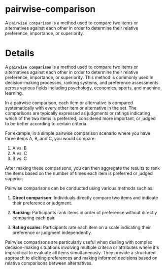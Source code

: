 # pairwise-comparison
A `pairwise comparison` is a method used to compare two items or alternatives against each other in order to determine their relative preference, importance, or superiority. 
# Details
A **`pairwise comparison`** is a method used to compare two items or alternatives against each other in order to determine their relative preference, importance, or superiority. This method is commonly used in decision-making processes, ranking systems, and preference assessments across various fields including psychology, economics, sports, and machine learning.

In a pairwise comparison, each item or alternative is compared systematically with every other item or alternative in the set. The comparisons are typically expressed as judgments or ratings indicating which of the two items is preferred, considered more important, or judged to be better according to certain criteria.

For example, in a simple pairwise comparison scenario where you have three items A, B, and C, you would compare:

1. A vs. B
2. A vs. C
3. B vs. C

After making these comparisons, you can then aggregate the results to rank the items based on the number of times each item is preferred or judged superior.

Pairwise comparisons can be conducted using various methods such as:

1. **Direct comparison**: Individuals directly compare two items and indicate their preference or judgment.

2. **Ranking**: Participants rank items in order of preference without directly comparing each pair.

3. **Rating scales**: Participants rate each item on a scale indicating their preference or judgment independently.

Pairwise comparisons are particularly useful when dealing with complex decision-making situations involving multiple criteria or attributes where it's impractical to evaluate all items simultaneously. They provide a structured approach to eliciting preferences and making informed decisions based on relative comparisons between alternatives.

